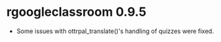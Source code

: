 # rgoogleclassroom 0.9.5

* Some issues with ottrpal_translate()'s handling of quizzes were fixed. 
